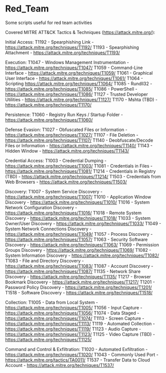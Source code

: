 # Red_Team
Some scripts useful for red team activities

Covered MITRE ATT&CK Tactics & Techniques (https://attack.mitre.org/):

Initial Access:
T1192 - Spearphishing Link - https://attack.mitre.org/techniques/T1192/
T1193 - Spearphishing Attachment - https://attack.mitre.org/techniques/T1193/

Execution:
T1047 - Windows Management Instrumentation - https://attack.mitre.org/techniques/T1047/
T1059 - Command-Line Interface - https://attack.mitre.org/techniques/T1059/
T1061 - Graphical User Interface - https://attack.mitre.org/techniques/T1061/
T1064 - Scripting https://attack.mitre.org/techniques/T1064/
T1085 - Rundll32 - https://attack.mitre.org/techniques/T1085/
T1086 - PowerShell - https://attack.mitre.org/techniques/T1086/
T1127 - Trusted Developer Utilities - https://attack.mitre.org/techniques/T1127/
T1170 - Mshta (TBD) - https://attack.mitre.org/techniques/T1170/

Persistence:
T1060 - Registry Run Keys / Startup Folder - https://attack.mitre.org/techniques/T1060/

Defense Evasion:
T1027 - Obfuscated Files or Information - https://attack.mitre.org/techniques/T1027/
T1107 - File Deletion - https://attack.mitre.org/techniques/T1107/
T1140 - Deobfuscate/Decode Files or Information - https://attack.mitre.org/techniques/T1140/
T1143 - Hidden Window - https://attack.mitre.org/techniques/T1143/

Credential Access:
T1003 - Credential Dumping - https://attack.mitre.org/techniques/T1003/
T1081 - Credentials in Files - https://attack.mitre.org/techniques/T1081/
T1214 - Credentials in Registry (TBD) - https://attack.mitre.org/techniques/T1214/
T1503 - Credentials from Web Browsers - https://attack.mitre.org/techniques/T1503/

Discovery:
T1007 - System Service Discovery - https://attack.mitre.org/techniques/T1007/
T1010 - Application Window Discovery - https://attack.mitre.org/techniques/T1010/
T1016 - System Network Configuration Discovery - https://attack.mitre.org/techniques/T1016/
T1018 - Remote System Discovery - https://attack.mitre.org/techniques/T1018/
T1033 - System Owner/User Discovery - https://attack.mitre.org/techniques/T1033/
T1049 - System Network Connections Discovery - https://attack.mitre.org/techniques/T1049/
T1057 - Process Discovery - https://attack.mitre.org/techniques/T1057/
T1063 - Security Software Discovery - https://attack.mitre.org/techniques/T1063/
T1069 - Permission Groups Discovery - https://attack.mitre.org/techniques/T1069/
T1082 - System Information Discovery - https://attack.mitre.org/techniques/T1082/
T1083 - File and Directory Discovery - https://attack.mitre.org/techniques/T1083/
T1087 - Account Discovery - https://attack.mitre.org/techniques/T1087/
T1135 - Network Share Discovery - https://attack.mitre.org/techniques/T1135/
T1217 - Browser Bookmark Discovery - https://attack.mitre.org/techniques/T1217/
T1201 - Password Policy Discovery - https://attack.mitre.org/techniques/T1201/
T1518 - Software Discovery - https://attack.mitre.org/techniques/T1518/

Collection:
T1005 - Data from Local System - https://attack.mitre.org/techniques/T1005/
T1056 - Input Capture - https://attack.mitre.org/techniques/T1056/
T1074 - Data Staged - https://attack.mitre.org/techniques/T1074/
T1113 - Screen Capture - https://attack.mitre.org/techniques/T1113/
T1119 - Automated Collection - https://attack.mitre.org/techniques/T1119/
T1123 - Audio Capture - https://attack.mitre.org/techniques/T1123/
T1125 - Video Capture (TBD) - https://attack.mitre.org/techniques/T1125/

Command and Control & Exfiltration:
T1020 - Automated Exfiltration - https://attack.mitre.org/techniques/T1020/
T1043 - Commonly Used Port - https://attack.mitre.org/tactics/TA0011/
T1537 - Transfer Data to Cloud Account - https://attack.mitre.org/techniques/T1537/
